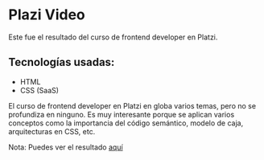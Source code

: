 # Plazi Video

Este fue el resultado del curso de frontend developer en Platzi.

## Tecnologías usadas:

- HTML
- CSS (SaaS)

El curso de frontend developer en Platzi en globa varios temas, pero no se profundiza en ninguno. Es muy interesante porque se aplican varios conceptos como la importancia del código semántico, modelo de caja, arquitecturas en CSS, etc.

Nota: Puedes ver el resultado [aquí](https://daessar.github.io/PlaziVideo-FrontendDeveloper/)
